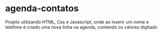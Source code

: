 # agenda-contatos

Projeto utilizando HTML, Css e Javascript, onde ao inserir um nome e telefone é criado uma nova linha na agenda, contendo os valores digitado
